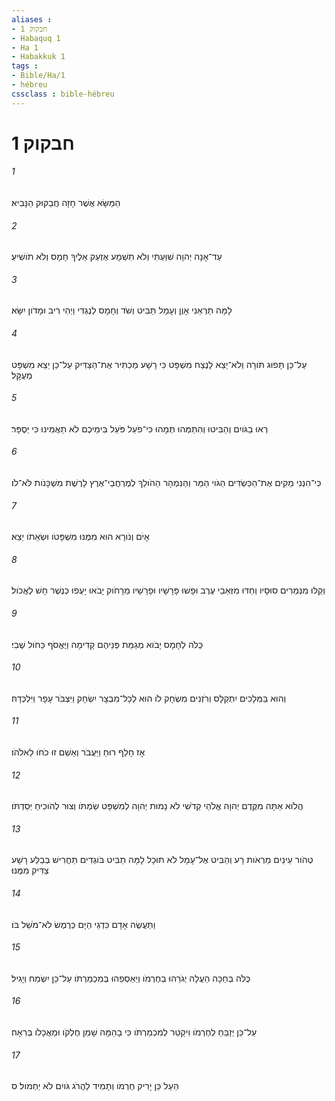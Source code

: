 ```yaml
---
aliases : 
- חבקוק 1
- Habaquq 1
- Ha 1
- Habakkuk 1
tags : 
- Bible/Ha/1
- hébreu
cssclass : bible-hébreu
---
```


# חבקוק 1

###### 1
הַמַּשָּׂא אֲשֶׁר חָזָה חֲבַקּוּק הַנָּבִיא׃
###### 2
עַד־אָנָה יְהוָה שִׁוַּעְתִּי וְלֹא תִשְׁמָע אֶזְעַק אֵלֶיךָ חָמָס וְלֹא תֹושִׁיעַ׃
###### 3
לָמָּה תַרְאֵנִי אָוֶן וְעָמָל תַּבִּיט וְשֹׁד וְחָמָס לְנֶגְדִּי וַיְהִי רִיב וּמָדֹון יִשָּׂא׃
###### 4
עַל־כֵּן תָּפוּג תֹּורָה וְלֹא־יֵצֵא לָנֶצַח מִשְׁפָּט כִּי רָשָׁע מַכְתִּיר אֶת־הַצַּדִּיק עַל־כֵּן יֵצֵא מִשְׁפָּט מְעֻקָּל׃
###### 5
רְאוּ בַגֹּויִם וְהַבִּיטוּ וְהִתַּמְּהוּ תְּמָהוּ כִּי־פֹעַל פֹּעֵל בִּימֵיכֶם לֹא תַאֲמִינוּ כִּי יְסֻפָּר׃
###### 6
כִּי־הִנְנִי מֵקִים אֶת־הַכַּשְׂדִּים הַגֹּוי הַמַּר וְהַנִּמְהָר הַהֹולֵךְ לְמֶרְחֲבֵי־אֶרֶץ לָרֶשֶׁת מִשְׁכָּנֹות לֹּא־לֹו׃
###### 7
אָיֹם וְנֹורָא הוּא מִמֶּנּוּ מִשְׁפָּטֹו וּשְׂאֵתֹו יֵצֵא׃
###### 8
וְקַלּוּ מִנְּמֵרִים סוּסָיו וְחַדּוּ מִזְּאֵבֵי עֶרֶב וּפָשׁוּ פָּרָשָׁיו וּפָרָשָׁיו מֵרָחֹוק יָבֹאוּ יָעֻפוּ כְּנֶשֶׁר חָשׁ לֶאֱכֹול׃
###### 9
כֻּלֹּה לְחָמָס יָבֹוא מְגַמַּת פְּנֵיהֶם קָדִימָה וַיֶּאֱסֹף כַּחֹול שֶׁבִי׃
###### 10
וְהוּא בַּמְּלָכִים יִתְקַלָּס וְרֹזְנִים מִשְׂחָק לֹו הוּא לְכָל־מִבְצָר יִשְׂחָק וַיִּצְבֹּר עָפָר וַיִּלְכְּדָהּ׃
###### 11
אָז חָלַף רוּחַ וַיַּעֲבֹר וְאָשֵׁם זוּ כֹחֹו לֵאלֹהֹו׃
###### 12
הֲלֹוא אַתָּה מִקֶּדֶם יְהוָה אֱלֹהַי קְדֹשִׁי לֹא נָמוּת יְהוָה לְמִשְׁפָּט שַׂמְתֹּו וְצוּר לְהֹוכִיחַ יְסַדְתֹּו׃
###### 13
טְהֹור עֵינַיִם מֵרְאֹות רָע וְהַבִּיט אֶל־עָמָל לֹא תוּכָל לָמָּה תַבִּיט בֹּוגְדִים תַּחֲרִישׁ בְּבַלַּע רָשָׁע צַדִּיק מִמֶּנּוּ׃
###### 14
וַתַּעֲשֶׂה אָדָם כִּדְגֵי הַיָּם כְּרֶמֶשׂ לֹא־מֹשֵׁל בֹּו׃
###### 15
כֻּלֹּה בְּחַכָּה הֵעֲלָה יְגֹרֵהוּ בְחֶרְמֹו וְיַאַסְפֵהוּ בְּמִכְמַרְתֹּו עַל־כֵּן יִשְׂמַח וְיָגִיל׃
###### 16
עַל־כֵּן יְזַבֵּחַ לְחֶרְמֹו וִיקַטֵּר לְמִכְמַרְתֹּו כִּי בָהֵמָּה שָׁמֵן חֶלְקֹו וּמַאֲכָלֹו בְּרִאָה׃
###### 17
הַעַל כֵּן יָרִיק חֶרְמֹו וְתָמִיד לַהֲרֹג גֹּויִם לֹא יַחְמֹול׃ ס
